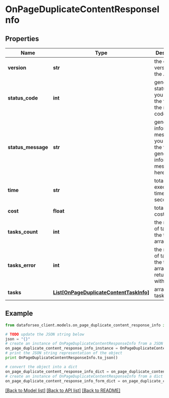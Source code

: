 # OnPageDuplicateContentResponseInfo


## Properties

Name | Type | Description | Notes
------------ | ------------- | ------------- | -------------
**version** | **str** | the current version of the API | [optional] 
**status_code** | **int** | general status code you can find the full list of the response codes here | [optional] 
**status_message** | **str** | general informational message you can find the full list of general informational messages here | [optional] 
**time** | **str** | total execution time, seconds | [optional] 
**cost** | **float** | total tasks cost, USD | [optional] 
**tasks_count** | **int** | the number of tasks in the tasks array | [optional] 
**tasks_error** | **int** | the number of tasks in the tasks array returned with an error | [optional] 
**tasks** | [**List[OnPageDuplicateContentTaskInfo]**](OnPageDuplicateContentTaskInfo.md) | array of tasks | [optional] 

## Example

```python
from dataforseo_client.models.on_page_duplicate_content_response_info import OnPageDuplicateContentResponseInfo

# TODO update the JSON string below
json = "{}"
# create an instance of OnPageDuplicateContentResponseInfo from a JSON string
on_page_duplicate_content_response_info_instance = OnPageDuplicateContentResponseInfo.from_json(json)
# print the JSON string representation of the object
print OnPageDuplicateContentResponseInfo.to_json()

# convert the object into a dict
on_page_duplicate_content_response_info_dict = on_page_duplicate_content_response_info_instance.to_dict()
# create an instance of OnPageDuplicateContentResponseInfo from a dict
on_page_duplicate_content_response_info_form_dict = on_page_duplicate_content_response_info.from_dict(on_page_duplicate_content_response_info_dict)
```
[[Back to Model list]](../README.md#documentation-for-models) [[Back to API list]](../README.md#documentation-for-api-endpoints) [[Back to README]](../README.md)



